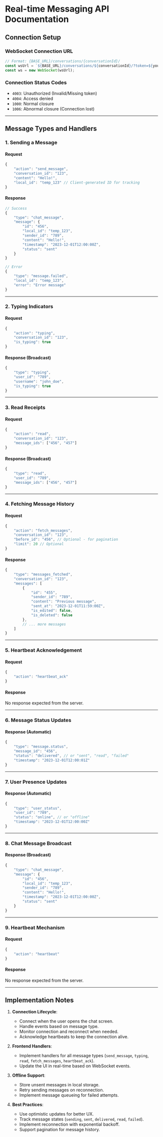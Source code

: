 # Real-time Messaging API Documentation

## Connection Setup

### WebSocket Connection URL
```javascript
// Format: {BASE_URL}/conversations/{conversationId}/
const wsUrl = `${BASE_URL}/conversations/${conversationId}/?token=${yourAuthToken}`;
const ws = new WebSocket(wsUrl);
```

### Connection Status Codes
- `4003`: Unauthorized (Invalid/Missing token)
- `4004`: Access denied
- `1000`: Normal closure
- `1006`: Abnormal closure (Connection lost)

---

## Message Types and Handlers

### 1. Sending a Message
#### Request
```javascript
{
    "action": "send_message",
    "conversation_id": "123",
    "content": "Hello!",
    "local_id": "temp_123" // Client-generated ID for tracking
}
```

#### Response
```javascript
// Success
{
    "type": "chat_message",
    "message": {
        "id": "456",
        "local_id": "temp_123",
        "sender_id": "789",
        "content": "Hello!",
        "timestamp": "2023-12-01T12:00:00Z",
        "status": "sent"
    }
}

// Error
{
    "type": "message.failed",
    "local_id": "temp_123",
    "error": "Error message"
}
```

---

### 2. Typing Indicators
#### Request
```javascript
{
    "action": "typing",
    "conversation_id": "123",
    "is_typing": true
}
```

#### Response (Broadcast)
```javascript
{
    "type": "typing",
    "user_id": "789",
    "username": "john_doe",
    "is_typing": true
}
```

---

### 3. Read Receipts
#### Request
```javascript
{
    "action": "read",
    "conversation_id": "123",
    "message_ids": ["456", "457"]
}
```

#### Response (Broadcast)
```javascript
{
    "type": "read",
    "user_id": "789",
    "message_ids": ["456", "457"]
}
```

---

### 4. Fetching Message History
#### Request
```javascript
{
    "action": "fetch_messages",
    "conversation_id": "123",
    "before_id": "456", // Optional - for pagination
    "limit": 20 // Optional
}
```

#### Response
```javascript
{
    "type": "messages_fetched",
    "conversation_id": "123",
    "messages": [
        {
            "id": "455",
            "sender_id": "789",
            "content": "Previous message",
            "sent_at": "2023-12-01T11:59:00Z",
            "is_edited": false,
            "is_deleted": false
        },
        // ... more messages
    ]
}
```

---

### 5. Heartbeat Acknowledgement
#### Request
```javascript
{
    "action": "heartbeat_ack"
}
```

#### Response
No response expected from the server.

---

### 6. Message Status Updates
#### Response (Automatic)
```javascript
{
    "type": "message.status",
    "message_id": "456",
    "status": "delivered", // or "sent", "read", "failed"
    "timestamp": "2023-12-01T12:00:01Z"
}
```

---

### 7. User Presence Updates
#### Response (Automatic)
```javascript
{
    "type": "user_status",
    "user_id": "789",
    "status": "online", // or "offline"
    "timestamp": "2023-12-01T12:00:00Z"
}
```

---

### 8. Chat Message Broadcast
#### Response (Broadcast)
```javascript
{
    "type": "chat_message",
    "message": {
        "id": "456",
        "local_id": "temp_123",
        "sender_id": "789",
        "content": "Hello!",
        "timestamp": "2023-12-01T12:00:00Z",
        "status": "sent"
    }
}
```

---

### 9. Heartbeat Mechanism
#### Request
```javascript
{
    "action": "heartbeat"
}
```

#### Response
No response expected from the server.

---

## Implementation Notes

1. **Connection Lifecycle**:
   - Connect when the user opens the chat screen.
   - Handle events based on message type.
   - Monitor connection and reconnect when needed.
   - Acknowledge heartbeats to keep the connection alive.

2. **Frontend Handlers**:
   - Implement handlers for all message types (`send_message`, `typing`, `read`, `fetch_messages`, `heartbeat_ack`).
   - Update the UI in real-time based on WebSocket events.

3. **Offline Support**:
   - Store unsent messages in local storage.
   - Retry sending messages on reconnection.
   - Implement message queueing for failed attempts.

4. **Best Practices**:
   - Use optimistic updates for better UX.
   - Track message states (`sending`, `sent`, `delivered`, `read`, `failed`).
   - Implement reconnection with exponential backoff.
   - Support pagination for message history.
